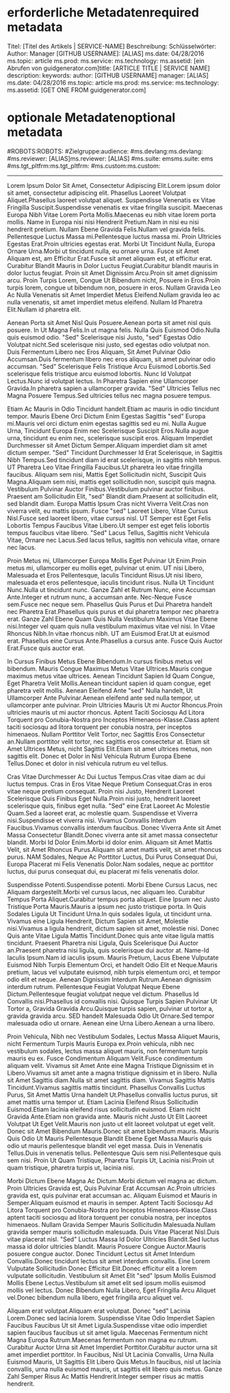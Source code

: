# <a name="required-metadata"></a><span data-ttu-id="263d1-101">erforderliche Metadaten</span><span class="sxs-lookup"><span data-stu-id="263d1-101">required metadata</span></span>

<span data-ttu-id="263d1-102">Titel: [Titel des Artikels | SERVICE-NAME] Beschreibung: Schlüsselwörter: Author: Manager [GITHUB USERNAME]: [ALIAS] ms.date: 04/28/2016 ms.topic: article ms.prod: ms.service: ms.technology: ms.assetid: [ein Abrufen von guidgenerator.com]</span><span class="sxs-lookup"><span data-stu-id="263d1-102">title: [ARTICLE TITLE | SERVICE NAME] description: keywords: author: [GITHUB USERNAME] manager: [ALIAS] ms.date: 04/28/2016 ms.topic: article ms.prod: ms.service: ms.technology: ms.assetid: [GET ONE FROM guidgenerator.com]</span></span>

# <a name="optional-metadata"></a><span data-ttu-id="263d1-103">optionale Metadaten</span><span class="sxs-lookup"><span data-stu-id="263d1-103">optional metadata</span></span>

#<a name="robots"></a><span data-ttu-id="263d1-104">ROBOTS:</span><span class="sxs-lookup"><span data-stu-id="263d1-104">ROBOTS:</span></span>
#<a name="audience"></a><span data-ttu-id="263d1-105">Zielgruppe:</span><span class="sxs-lookup"><span data-stu-id="263d1-105">audience:</span></span>
#<a name="msdevlang"></a><span data-ttu-id="263d1-106">ms.devlang:</span><span class="sxs-lookup"><span data-stu-id="263d1-106">ms.devlang:</span></span>
#<a name="msreviewer-alias"></a><span data-ttu-id="263d1-107">ms.reviewer: [ALIAS]</span><span class="sxs-lookup"><span data-stu-id="263d1-107">ms.reviewer: [ALIAS]</span></span>
#<a name="mssuite-ems"></a><span data-ttu-id="263d1-108">ms.suite: ems</span><span class="sxs-lookup"><span data-stu-id="263d1-108">ms.suite: ems</span></span>
#<a name="mstgtpltfrm"></a><span data-ttu-id="263d1-109">ms.tgt_pltfrm:</span><span class="sxs-lookup"><span data-stu-id="263d1-109">ms.tgt_pltfrm:</span></span>
#<a name="mscustom"></a><span data-ttu-id="263d1-110">ms.custom:</span><span class="sxs-lookup"><span data-stu-id="263d1-110">ms.custom:</span></span>

---
<span data-ttu-id="263d1-111">Lorem Ipsum Dolor Sit Amet, Consectetur Adipiscing Elit.</span><span class="sxs-lookup"><span data-stu-id="263d1-111">Lorem ipsum dolor sit amet, consectetur adipiscing elit.</span></span> <span data-ttu-id="263d1-112">Phasellus Laoreet Volutpat Aliquet.</span><span class="sxs-lookup"><span data-stu-id="263d1-112">Phasellus laoreet volutpat aliquet.</span></span> <span data-ttu-id="263d1-113">Suspendisse Venenatis ex Vitae Fringilla Suscipit.</span><span class="sxs-lookup"><span data-stu-id="263d1-113">Suspendisse venenatis ex vitae fringilla suscipit.</span></span> <span data-ttu-id="263d1-114">Maecenas Europa Nibh Vitae Lorem Porta Mollis.</span><span class="sxs-lookup"><span data-stu-id="263d1-114">Maecenas eu nibh vitae lorem porta mollis.</span></span> <span data-ttu-id="263d1-115">Name in Europa nisi nisi Hendrerit Pretium.</span><span class="sxs-lookup"><span data-stu-id="263d1-115">Nam in nisi eu nisi hendrerit pretium.</span></span> <span data-ttu-id="263d1-116">Nullam Ebene Gravida Felis.</span><span class="sxs-lookup"><span data-stu-id="263d1-116">Nullam vel gravida felis.</span></span> <span data-ttu-id="263d1-117">Pellentesque Luctus Massa mi.</span><span class="sxs-lookup"><span data-stu-id="263d1-117">Pellentesque luctus massa mi.</span></span> <span data-ttu-id="263d1-118">Proin Ultricies Egestas Erat.</span><span class="sxs-lookup"><span data-stu-id="263d1-118">Proin ultricies egestas erat.</span></span> <span data-ttu-id="263d1-119">Morbi Ut Tincidunt Nulla, Europa Ornare Urna.</span><span class="sxs-lookup"><span data-stu-id="263d1-119">Morbi ut tincidunt nulla, eu ornare urna.</span></span> <span data-ttu-id="263d1-120">Fusce sit Amet Aliquam est, am Efficitur Erat.</span><span class="sxs-lookup"><span data-stu-id="263d1-120">Fusce sit amet aliquam est, at efficitur erat.</span></span> <span data-ttu-id="263d1-121">Curabitur Blandit Mauris in Dolor Luctus Feugiat.</span><span class="sxs-lookup"><span data-stu-id="263d1-121">Curabitur blandit mauris in dolor luctus feugiat.</span></span> <span data-ttu-id="263d1-122">Proin sit Amet Dignissim Arcu.</span><span class="sxs-lookup"><span data-stu-id="263d1-122">Proin sit amet dignissim arcu.</span></span> <span data-ttu-id="263d1-123">Proin Turpis Lorem, Congue Ut Bibendum nicht, Posuere in Eros.</span><span class="sxs-lookup"><span data-stu-id="263d1-123">Proin turpis lorem, congue ut bibendum non, posuere in eros.</span></span> <span data-ttu-id="263d1-124">Nullam Gravida Leo Ac Nulla Venenatis sit Amet Imperdiet Metus Eleifend.</span><span class="sxs-lookup"><span data-stu-id="263d1-124">Nullam gravida leo ac nulla venenatis, sit amet imperdiet metus eleifend.</span></span> <span data-ttu-id="263d1-125">Nullam Id Pharetra Elit.</span><span class="sxs-lookup"><span data-stu-id="263d1-125">Nullam id pharetra elit.</span></span>

<span data-ttu-id="263d1-126">Aenean Porta sit Amet Nisl Quis Posuere.</span><span class="sxs-lookup"><span data-stu-id="263d1-126">Aenean porta sit amet nisl quis posuere.</span></span> <span data-ttu-id="263d1-127">In Ut Magna Felis.</span><span class="sxs-lookup"><span data-stu-id="263d1-127">In ut magna felis.</span></span> <span data-ttu-id="263d1-128">Nulla Quis Euismod Odio.</span><span class="sxs-lookup"><span data-stu-id="263d1-128">Nulla quis euismod odio.</span></span> <span data-ttu-id="263d1-129">"Sed" Scelerisque nisi Justo, "sed" Egestas Odio Volutpat nicht.</span><span class="sxs-lookup"><span data-stu-id="263d1-129">Sed scelerisque nisi justo, sed egestas odio volutpat non.</span></span> <span data-ttu-id="263d1-130">Duis Fermentum Libero nec Eros Aliquam, Sit Amet Pulvinar Odio Accumsan.</span><span class="sxs-lookup"><span data-stu-id="263d1-130">Duis fermentum libero nec eros aliquam, sit amet pulvinar odio accumsan.</span></span> <span data-ttu-id="263d1-131">"Sed" Scelerisque Felis Tristique Arcu Euismod Lobortis.</span><span class="sxs-lookup"><span data-stu-id="263d1-131">Sed scelerisque felis tristique arcu euismod lobortis.</span></span> <span data-ttu-id="263d1-132">Nunc Id Volutpat Lectus.</span><span class="sxs-lookup"><span data-stu-id="263d1-132">Nunc id volutpat lectus.</span></span> <span data-ttu-id="263d1-133">In Pharetra Sapien eine Ullamcorper Gravida.</span><span class="sxs-lookup"><span data-stu-id="263d1-133">In pharetra sapien a ullamcorper gravida.</span></span> <span data-ttu-id="263d1-134">"Sed" Ultricies Tellus nec Magna Posuere Tempus.</span><span class="sxs-lookup"><span data-stu-id="263d1-134">Sed ultricies tellus nec magna posuere tempus.</span></span>

<span data-ttu-id="263d1-135">Etiam Ac Mauris in Odio Tincidunt handelt.</span><span class="sxs-lookup"><span data-stu-id="263d1-135">Etiam ac mauris in odio tincidunt tempor.</span></span> <span data-ttu-id="263d1-136">Mauris Ebene Orci Dictum Enim Egestas Sagittis "sed" Europa mi.</span><span class="sxs-lookup"><span data-stu-id="263d1-136">Mauris vel orci dictum enim egestas sagittis sed eu mi.</span></span> <span data-ttu-id="263d1-137">Nulla Augue Urna, Tincidunt Europa Enim nec Scelerisque Suscipit Eros.</span><span class="sxs-lookup"><span data-stu-id="263d1-137">Nulla augue urna, tincidunt eu enim nec, scelerisque suscipit eros.</span></span> <span data-ttu-id="263d1-138">Aliquam Imperdiet Durchmesser sit Amet Dictum Semper.</span><span class="sxs-lookup"><span data-stu-id="263d1-138">Aliquam imperdiet diam sit amet dictum semper.</span></span> <span data-ttu-id="263d1-139">"Sed" Tincidunt Durchmesser Id Erat Scelerisque, in Sagittis Nibh Tempus.</span><span class="sxs-lookup"><span data-stu-id="263d1-139">Sed tincidunt diam id erat scelerisque, in sagittis nibh tempus.</span></span> <span data-ttu-id="263d1-140">UT Pharetra Leo Vitae Fringilla Faucibus.</span><span class="sxs-lookup"><span data-stu-id="263d1-140">Ut pharetra leo vitae fringilla faucibus.</span></span> <span data-ttu-id="263d1-141">Aliquam sem nisi, Mattis Eget Sollicitudin nicht, Suscipit Quis Magna.</span><span class="sxs-lookup"><span data-stu-id="263d1-141">Aliquam sem nisi, mattis eget sollicitudin non, suscipit quis magna.</span></span> <span data-ttu-id="263d1-142">Vestibulum Pulvinar Auctor Finibus.</span><span class="sxs-lookup"><span data-stu-id="263d1-142">Vestibulum pulvinar auctor finibus.</span></span> <span data-ttu-id="263d1-143">Praesent am Sollicitudin Elit, "sed" Blandit diam.</span><span class="sxs-lookup"><span data-stu-id="263d1-143">Praesent at sollicitudin elit, sed blandit diam.</span></span> <span data-ttu-id="263d1-144">Europa Mattis Ipsum Cras nicht Viverra Velit.</span><span class="sxs-lookup"><span data-stu-id="263d1-144">Cras non viverra velit, eu mattis ipsum.</span></span> <span data-ttu-id="263d1-145">Fusce "sed" Laoreet Libero, Vitae Cursus Nisl.</span><span class="sxs-lookup"><span data-stu-id="263d1-145">Fusce sed laoreet libero, vitae cursus nisl.</span></span> <span data-ttu-id="263d1-146">UT Semper est Eget Felis Lobortis Tempus Faucibus Vitae Libero.</span><span class="sxs-lookup"><span data-stu-id="263d1-146">Ut semper est eget felis lobortis tempus faucibus vitae libero.</span></span> <span data-ttu-id="263d1-147">"Sed" Lacus Tellus, Sagittis nicht Vehicula Vitae, Ornare nec Lacus.</span><span class="sxs-lookup"><span data-stu-id="263d1-147">Sed lacus tellus, sagittis non vehicula vitae, ornare nec lacus.</span></span>

<span data-ttu-id="263d1-148">Proin Metus mi, Ullamcorper Europa Mollis Eget Pulvinar Ut Enim.</span><span class="sxs-lookup"><span data-stu-id="263d1-148">Proin metus mi, ullamcorper eu mollis eget, pulvinar ut enim.</span></span> <span data-ttu-id="263d1-149">UT nisi Libero, Malesuada et Eros Pellentesque, Iaculis Tincidunt Risus.</span><span class="sxs-lookup"><span data-stu-id="263d1-149">Ut nisi libero, malesuada et eros pellentesque, iaculis tincidunt risus.</span></span> <span data-ttu-id="263d1-150">Nulla Ut Tincidunt Nunc.</span><span class="sxs-lookup"><span data-stu-id="263d1-150">Nulla ut tincidunt nunc.</span></span> <span data-ttu-id="263d1-151">Ganze Zahl et Rutrum Nunc, eine Accumsan Ante.</span><span class="sxs-lookup"><span data-stu-id="263d1-151">Integer et rutrum nunc, a accumsan ante.</span></span> <span data-ttu-id="263d1-152">Nec-Neque Fusce sem.</span><span class="sxs-lookup"><span data-stu-id="263d1-152">Fusce nec neque sem.</span></span> <span data-ttu-id="263d1-153">Phasellus Quis Purus et Dui Pharetra handelt nec Pharetra Erat.</span><span class="sxs-lookup"><span data-stu-id="263d1-153">Phasellus quis purus et dui pharetra tempor nec pharetra erat.</span></span> <span data-ttu-id="263d1-154">Ganze Zahl Ebene Quam Quis Nulla Vestibulum Maximus Vitae Ebene nisi.</span><span class="sxs-lookup"><span data-stu-id="263d1-154">Integer vel quam quis nulla vestibulum maximus vitae vel nisi.</span></span> <span data-ttu-id="263d1-155">In Vitae Rhoncus Nibh.</span><span class="sxs-lookup"><span data-stu-id="263d1-155">In vitae rhoncus nibh.</span></span> <span data-ttu-id="263d1-156">UT am Euismod Erat.</span><span class="sxs-lookup"><span data-stu-id="263d1-156">Ut at euismod erat.</span></span> <span data-ttu-id="263d1-157">Phasellus eine Cursus Ante.</span><span class="sxs-lookup"><span data-stu-id="263d1-157">Phasellus a cursus ante.</span></span> <span data-ttu-id="263d1-158">Fusce Quis Auctor Erat.</span><span class="sxs-lookup"><span data-stu-id="263d1-158">Fusce quis auctor erat.</span></span>

<span data-ttu-id="263d1-159">In Cursus Finibus Metus Ebene Bibendum.</span><span class="sxs-lookup"><span data-stu-id="263d1-159">In cursus finibus metus vel bibendum.</span></span> <span data-ttu-id="263d1-160">Mauris Congue Maximus Metus Vitae Ultrices.</span><span class="sxs-lookup"><span data-stu-id="263d1-160">Mauris congue maximus metus vitae ultrices.</span></span> <span data-ttu-id="263d1-161">Aenean Tincidunt Sapien Id Quam Congue, Eget Pharetra Velit Mollis.</span><span class="sxs-lookup"><span data-stu-id="263d1-161">Aenean tincidunt sapien id quam congue, eget pharetra velit mollis.</span></span> <span data-ttu-id="263d1-162">Aenean Eleifend Ante "sed" Nulla handelt, Ut Ullamcorper Ante Pulvinar.</span><span class="sxs-lookup"><span data-stu-id="263d1-162">Aenean eleifend ante sed nulla tempor, ut ullamcorper ante pulvinar.</span></span> <span data-ttu-id="263d1-163">Proin Ultricies Mauris Ut mi Auctor Rhoncus.</span><span class="sxs-lookup"><span data-stu-id="263d1-163">Proin ultricies mauris ut mi auctor rhoncus.</span></span> <span data-ttu-id="263d1-164">Aptent Taciti Sociosqu Ad Litora Torquent pro Conubia-Nostra pro Inceptos Himenaeos-Klasse.</span><span class="sxs-lookup"><span data-stu-id="263d1-164">Class aptent taciti sociosqu ad litora torquent per conubia nostra, per inceptos himenaeos.</span></span> <span data-ttu-id="263d1-165">Nullam Porttitor Velit Tortor, nec Sagittis Eros Consectetur an.</span><span class="sxs-lookup"><span data-stu-id="263d1-165">Nullam porttitor velit tortor, nec sagittis eros consectetur at.</span></span> <span data-ttu-id="263d1-166">Etiam sit Amet Ultrices Metus, nicht Sagittis Elit.</span><span class="sxs-lookup"><span data-stu-id="263d1-166">Etiam sit amet ultrices metus, non sagittis elit.</span></span> <span data-ttu-id="263d1-167">Donec et Dolor in Nisl Vehicula Rutrum Europa Ebene Tellus.</span><span class="sxs-lookup"><span data-stu-id="263d1-167">Donec et dolor in nisl vehicula rutrum eu vel tellus.</span></span>

<span data-ttu-id="263d1-168">Cras Vitae Durchmesser Ac Dui Luctus Tempus.</span><span class="sxs-lookup"><span data-stu-id="263d1-168">Cras vitae diam ac dui luctus tempus.</span></span> <span data-ttu-id="263d1-169">Cras in Eros Vitae Neque Pretium Consequat.</span><span class="sxs-lookup"><span data-stu-id="263d1-169">Cras in eros vitae neque pretium consequat.</span></span> <span data-ttu-id="263d1-170">Proin nisi Justo, Hendrerit Laoreet Scelerisque Quis Finibus Eget Nulla.</span><span class="sxs-lookup"><span data-stu-id="263d1-170">Proin nisi justo, hendrerit laoreet scelerisque quis, finibus eget nulla.</span></span> <span data-ttu-id="263d1-171">"Sed" eine Erat Laoreet Ac Molestie Quam.</span><span class="sxs-lookup"><span data-stu-id="263d1-171">Sed a laoreet erat, ac molestie quam.</span></span> <span data-ttu-id="263d1-172">Suspendisse et Viverra nisi.</span><span class="sxs-lookup"><span data-stu-id="263d1-172">Suspendisse et viverra nisi.</span></span> <span data-ttu-id="263d1-173">Vivamus Convallis Interdum Faucibus.</span><span class="sxs-lookup"><span data-stu-id="263d1-173">Vivamus convallis interdum faucibus.</span></span> <span data-ttu-id="263d1-174">Donec Viverra Ante sit Amet Massa Consectetur Blandit.</span><span class="sxs-lookup"><span data-stu-id="263d1-174">Donec viverra ante sit amet massa consectetur blandit.</span></span> <span data-ttu-id="263d1-175">Morbi Id Dolor Enim.</span><span class="sxs-lookup"><span data-stu-id="263d1-175">Morbi id dolor enim.</span></span> <span data-ttu-id="263d1-176">Aliquam sit Amet Mattis Velit, sit Amet Rhoncus Purus.</span><span class="sxs-lookup"><span data-stu-id="263d1-176">Aliquam sit amet mattis velit, sit amet rhoncus purus.</span></span> <span data-ttu-id="263d1-177">NAM Sodales, Neque Ac Porttitor Luctus, Dui Purus Consequat Dui, Europa Placerat mi Felis Venenatis Dolor.</span><span class="sxs-lookup"><span data-stu-id="263d1-177">Nam sodales, neque ac porttitor luctus, dui purus consequat dui, eu placerat mi felis venenatis dolor.</span></span>

<span data-ttu-id="263d1-178">Suspendisse Potenti.</span><span class="sxs-lookup"><span data-stu-id="263d1-178">Suspendisse potenti.</span></span> <span data-ttu-id="263d1-179">Morbi Ebene Cursus Lacus, nec Aliquam dargestellt.</span><span class="sxs-lookup"><span data-stu-id="263d1-179">Morbi vel cursus lacus, nec aliquam leo.</span></span> <span data-ttu-id="263d1-180">Curabitur Tempus Porta Aliquet.</span><span class="sxs-lookup"><span data-stu-id="263d1-180">Curabitur tempus porta aliquet.</span></span> <span data-ttu-id="263d1-181">Eine Ipsum nec Justo Tristique Porta Mauris.</span><span class="sxs-lookup"><span data-stu-id="263d1-181">Mauris a ipsum nec justo tristique porta.</span></span> <span data-ttu-id="263d1-182">In Quis Sodales Ligula Ut Tincidunt Urna.</span><span class="sxs-lookup"><span data-stu-id="263d1-182">In quis sodales ligula, ut tincidunt urna.</span></span> <span data-ttu-id="263d1-183">Vivamus eine Ligula Hendrerit, Dictum Sapien sit Amet, Molestie nisi.</span><span class="sxs-lookup"><span data-stu-id="263d1-183">Vivamus a ligula hendrerit, dictum sapien sit amet, molestie nisi.</span></span> <span data-ttu-id="263d1-184">Donec Quis ante Vitae Ligula Mattis Tincidunt.</span><span class="sxs-lookup"><span data-stu-id="263d1-184">Donec quis ante vitae ligula mattis tincidunt.</span></span> <span data-ttu-id="263d1-185">Praesent Pharetra nisi Ligula, Quis Scelerisque Dui Auctor an.</span><span class="sxs-lookup"><span data-stu-id="263d1-185">Praesent pharetra nisi ligula, quis scelerisque dui auctor at.</span></span> <span data-ttu-id="263d1-186">Name-Id Iaculis Ipsum.</span><span class="sxs-lookup"><span data-stu-id="263d1-186">Nam id iaculis ipsum.</span></span> <span data-ttu-id="263d1-187">Mauris Pretium, Lacus Ebene Vulputate Euismod Nibh Turpis Elementum Orci, et handelt Odio Elit et Neque.</span><span class="sxs-lookup"><span data-stu-id="263d1-187">Mauris pretium, lacus vel vulputate euismod, nibh turpis elementum orci, et tempor odio elit et neque.</span></span> <span data-ttu-id="263d1-188">Aenean Dignissim Interdum Rutrum.</span><span class="sxs-lookup"><span data-stu-id="263d1-188">Aenean dignissim interdum rutrum.</span></span> <span data-ttu-id="263d1-189">Pellentesque Feugiat Volutpat Neque Ebene Dictum.</span><span class="sxs-lookup"><span data-stu-id="263d1-189">Pellentesque feugiat volutpat neque vel dictum.</span></span> <span data-ttu-id="263d1-190">Phasellus Id Convallis nisi.</span><span class="sxs-lookup"><span data-stu-id="263d1-190">Phasellus id convallis nisi.</span></span> <span data-ttu-id="263d1-191">Quisque Turpis Sapien Pulvinar Ut Tortor a, Gravida Gravida Arcu.</span><span class="sxs-lookup"><span data-stu-id="263d1-191">Quisque turpis sapien, pulvinar ut tortor a, gravida gravida arcu.</span></span> <span data-ttu-id="263d1-192">SED handelt Malesuada Odio Ut Ornare.</span><span class="sxs-lookup"><span data-stu-id="263d1-192">Sed tempor malesuada odio ut ornare.</span></span> <span data-ttu-id="263d1-193">Aenean eine Urna Libero.</span><span class="sxs-lookup"><span data-stu-id="263d1-193">Aenean a urna libero.</span></span>

<span data-ttu-id="263d1-194">Proin Vehicula, Nibh nec Vestibulum Sodales, Lectus Massa Aliquet Mauris, nicht Fermentum Turpis Mauris Europa ex.</span><span class="sxs-lookup"><span data-stu-id="263d1-194">Proin vehicula, nibh nec vestibulum sodales, lectus massa aliquet mauris, non fermentum turpis mauris eu ex.</span></span> <span data-ttu-id="263d1-195">Fusce Condimentum Aliquam Velit.</span><span class="sxs-lookup"><span data-stu-id="263d1-195">Fusce condimentum aliquam velit.</span></span> <span data-ttu-id="263d1-196">Vivamus sit Amet Ante eine Magna Tristique Dignissim et in Libero.</span><span class="sxs-lookup"><span data-stu-id="263d1-196">Vivamus sit amet ante a magna tristique dignissim et in libero.</span></span> <span data-ttu-id="263d1-197">Nulla sit Amet Sagittis diam.</span><span class="sxs-lookup"><span data-stu-id="263d1-197">Nulla sit amet sagittis diam.</span></span> <span data-ttu-id="263d1-198">Vivamus Sagittis Mattis Tincidunt.</span><span class="sxs-lookup"><span data-stu-id="263d1-198">Vivamus sagittis mattis tincidunt.</span></span> <span data-ttu-id="263d1-199">Phasellus Convallis Luctus Purus, Sit Amet Mattis Urna handelt Ut.</span><span class="sxs-lookup"><span data-stu-id="263d1-199">Phasellus convallis luctus purus, sit amet mattis urna tempor ut.</span></span> <span data-ttu-id="263d1-200">Etiam Lacinia Eleifend Risus Sollicitudin Euismod.</span><span class="sxs-lookup"><span data-stu-id="263d1-200">Etiam lacinia eleifend risus sollicitudin euismod.</span></span> <span data-ttu-id="263d1-201">Etiam nicht Gravida Ante.</span><span class="sxs-lookup"><span data-stu-id="263d1-201">Etiam non gravida ante.</span></span> <span data-ttu-id="263d1-202">Mauris nicht Justo Ut Elit Laoreet Volutpat Ut Eget Velit.</span><span class="sxs-lookup"><span data-stu-id="263d1-202">Mauris non justo ut elit laoreet volutpat ut eget velit.</span></span> <span data-ttu-id="263d1-203">Donec sit Amet Bibendum Mauris.</span><span class="sxs-lookup"><span data-stu-id="263d1-203">Donec sit amet bibendum mauris.</span></span> <span data-ttu-id="263d1-204">Mauris Quis Odio Ut Mauris Pellentesque Blandit Ebene Eget Massa.</span><span class="sxs-lookup"><span data-stu-id="263d1-204">Mauris quis odio ut mauris pellentesque blandit vel eget massa.</span></span> <span data-ttu-id="263d1-205">Duis in Venenatis Tellus.</span><span class="sxs-lookup"><span data-stu-id="263d1-205">Duis in venenatis tellus.</span></span> <span data-ttu-id="263d1-206">Pellentesque Quis sem nisi.</span><span class="sxs-lookup"><span data-stu-id="263d1-206">Pellentesque quis sem nisi.</span></span> <span data-ttu-id="263d1-207">Proin Ut Quam Tristique, Pharetra Turpis Ut, Lacinia nisi.</span><span class="sxs-lookup"><span data-stu-id="263d1-207">Proin ut quam tristique, pharetra turpis ut, lacinia nisi.</span></span>

<span data-ttu-id="263d1-208">Morbi Dictum Ebene Magna Ac Dictum.</span><span class="sxs-lookup"><span data-stu-id="263d1-208">Morbi dictum vel magna ac dictum.</span></span> <span data-ttu-id="263d1-209">Proin Ultricies Gravida est, Quis Pulvinar Erat Accumsan Ac.</span><span class="sxs-lookup"><span data-stu-id="263d1-209">Proin ultricies gravida est, quis pulvinar erat accumsan ac.</span></span> <span data-ttu-id="263d1-210">Aliquam Euismod et Mauris in Semper.</span><span class="sxs-lookup"><span data-stu-id="263d1-210">Aliquam euismod et mauris in semper.</span></span> <span data-ttu-id="263d1-211">Aptent Taciti Sociosqu Ad Litora Torquent pro Conubia-Nostra pro Inceptos Himenaeos-Klasse.</span><span class="sxs-lookup"><span data-stu-id="263d1-211">Class aptent taciti sociosqu ad litora torquent per conubia nostra, per inceptos himenaeos.</span></span> <span data-ttu-id="263d1-212">Nullam Gravida Semper Mauris Sollicitudin Malesuada.</span><span class="sxs-lookup"><span data-stu-id="263d1-212">Nullam gravida semper mauris sollicitudin malesuada.</span></span> <span data-ttu-id="263d1-213">Duis Vitae Placerat Nisl.</span><span class="sxs-lookup"><span data-stu-id="263d1-213">Duis vitae placerat nisl.</span></span> <span data-ttu-id="263d1-214">"Sed" Luctus Massa Id Dolor Ultricies Blandit.</span><span class="sxs-lookup"><span data-stu-id="263d1-214">Sed luctus massa id dolor ultricies blandit.</span></span> <span data-ttu-id="263d1-215">Mauris Posuere Congue Auctor.</span><span class="sxs-lookup"><span data-stu-id="263d1-215">Mauris posuere congue auctor.</span></span> <span data-ttu-id="263d1-216">Donec Tincidunt Lectus sit Amet Interdum Convallis.</span><span class="sxs-lookup"><span data-stu-id="263d1-216">Donec tincidunt lectus sit amet interdum convallis.</span></span> <span data-ttu-id="263d1-217">Eine Lorem Vulputate Sollicitudin Donec Efficitur Elit.</span><span class="sxs-lookup"><span data-stu-id="263d1-217">Donec efficitur elit a lorem vulputate sollicitudin.</span></span> <span data-ttu-id="263d1-218">Vestibulum sit Amet Elit "sed" Ipsum Mollis Euismod Mollis Ebene Lectus.</span><span class="sxs-lookup"><span data-stu-id="263d1-218">Vestibulum sit amet elit sed ipsum mollis euismod mollis vel lectus.</span></span> <span data-ttu-id="263d1-219">Donec Bibendum Nulla Libero, Eget Fringilla Arcu Aliquet vel.</span><span class="sxs-lookup"><span data-stu-id="263d1-219">Donec bibendum nulla libero, eget fringilla arcu aliquet vel.</span></span>

<span data-ttu-id="263d1-220">Aliquam erat volutpat.</span><span class="sxs-lookup"><span data-stu-id="263d1-220">Aliquam erat volutpat.</span></span> <span data-ttu-id="263d1-221">Donec "sed" Lacinia Lorem.</span><span class="sxs-lookup"><span data-stu-id="263d1-221">Donec sed lacinia lorem.</span></span> <span data-ttu-id="263d1-222">Suspendisse Vitae Odio Imperdiet Sapien Faucibus Faucibus Ut sit Amet Ligula.</span><span class="sxs-lookup"><span data-stu-id="263d1-222">Suspendisse vitae odio imperdiet sapien faucibus faucibus ut sit amet ligula.</span></span> <span data-ttu-id="263d1-223">Maecenas Fermentum nicht Magna Europa Rutrum.</span><span class="sxs-lookup"><span data-stu-id="263d1-223">Maecenas fermentum non magna eu rutrum.</span></span> <span data-ttu-id="263d1-224">Curabitur Auctor Urna sit Amet Imperdiet Porttitor.</span><span class="sxs-lookup"><span data-stu-id="263d1-224">Curabitur auctor urna sit amet imperdiet porttitor.</span></span> <span data-ttu-id="263d1-225">In Faucibus, Nisl Ut Lacinia Convallis, Urna Nulla Euismod Mauris, Ut Sagittis Elit Libero Quis Metus.</span><span class="sxs-lookup"><span data-stu-id="263d1-225">In faucibus, nisl ut lacinia convallis, urna nulla euismod mauris, ut sagittis elit libero quis metus.</span></span> <span data-ttu-id="263d1-226">Ganze Zahl Semper Risus Ac Mattis Hendrerit.</span><span class="sxs-lookup"><span data-stu-id="263d1-226">Integer semper risus ac mattis hendrerit.</span></span>
